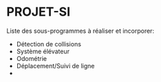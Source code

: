 # PROJET-SI

Liste des sous-programmes à réaliser et incorporer:
  - Détection de collisions
  - Système élévateur
  - Odométrie
  - Déplacement/Suivi de ligne
  -
